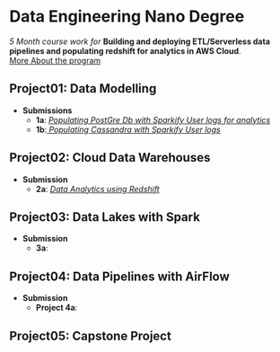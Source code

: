 # Data Engineering Nano Degree
_5 Month course work for_ __Building and deploying ETL/Serverless data pipelines and populating redshift for analytics in AWS Cloud__.  
[More About the program](https://www.udacity.com/course/data-engineer-nanodegree--nd027)

## Project01: Data Modelling
* __Submissions__
  - __1a__: <a href="https://github.com/rv1448/Data-Engineering-Nano-Degree/tree/master/Project01.Submission"><em> Populating PostGre Db with Sparkify User logs for analytics</em></a>
  - __1b__:<a href="https://github.com/rv1448/Data-Engineering-Nano-Degree/tree/master/Project02.Submission"><em> Populating Cassandra with Sparkify User logs</em></a>
  
## Project02: Cloud Data Warehouses
* __Submission__
  - __2a__: <a href="https://github.com/rv1448/Data-Engineering-Nano-Degree/tree/master/Project03.Submission"><em>Data Analytics using Redshift</em></a>
  
## Project03: Data Lakes with Spark
* __Submission__
  - __3a__:  
  
## Project04: Data Pipelines with AirFlow
* __Submission__
  - __Project 4a__: 
  
## Project05: Capstone Project
